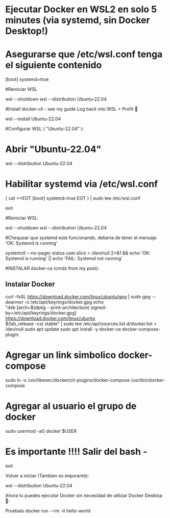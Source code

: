 ﻿# Ejecutar Docker en WSL2 en solo 5 minutes (via systemd, sin Docker Desktop!)

# Asegurarse que /etc/wsl.conf tenga el siguiente contenido

[boot]
systemd=true


#Reiniciar WSL

wsl --shutdown
wsl --distribution Ubuntu-22.04


#Install docker-cli - see my guide
Log back into WSL > Profit 💫

wsl --install Ubuntu-22.04


#Configurar WSL ( "Ubuntu-22.04" ):

# Abrir  "Ubuntu-22.04"
wsl --distribution Ubuntu-22.04

# Habilitar  systemd via /etc/wsl.conf
{
cat <<EOT
[boot]
systemd=true
EOT
} | sudo tee /etc/wsl.conf

exit


#Reiniciar WSL:

wsl --shutdown
wsl --distribution Ubuntu-22.04


#Chequear que systemd este funcionando, deberia de tener el mensaje  'OK: Systemd is running' 

systemctl --no-pager status user.slice > /dev/null 2>&1 && echo 'OK: Systemd is running' || echo 'FAIL: Systemd not running'


#INSTALAR docker-ce (cmds from my post):

## Instalar  Docker
curl -fsSL https://download.docker.com/linux/ubuntu/gpg | sudo gpg --dearmor -o /etc/apt/keyrings/docker.gpg
echo \
  "deb [arch=$(dpkg --print-architecture) signed-by=/etc/apt/keyrings/docker.gpg] https://download.docker.com/linux/ubuntu \
  $(lsb_release -cs) stable" | sudo tee /etc/apt/sources.list.d/docker.list > /dev/null
sudo apt update
sudo apt install -y docker-ce docker-compose-plugin

# Agregar un link simbolico  docker-compose
sudo ln -s /usr/libexec/docker/cli-plugins/docker-compose /usr/bin/docker-compose

# Agregar al usuario el grupo de  docker 
sudo usermod -aG docker $USER

# Es importante !!!! Salir del bash - 
exit

Volver a iniciar (Tambien es imporante):

wsl --distribution Ubuntu-22.04


Ahora tu puedes ejecutar Docker sin necesidad de utilizar  Docker Desktop 🙂:

Pruebalo
docker run --rm -it hello-world
